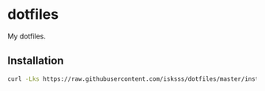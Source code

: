 # dotfiles

My dotfiles.

## Installation

```bash
curl -Lks https://raw.githubusercontent.com/isksss/dotfiles/master/install.sh | bash
```
